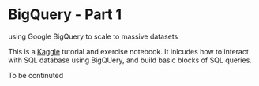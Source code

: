 # BigQuery - Part 1
using Google BigQuery to scale to massive datasets

This is a [Kaggle](https://www.kaggle.com/learn/intro-to-sql) tutorial and exercise notebook. It inlcudes how to interact with SQL database using BigQUery, and build basic blocks of SQL queries. 

To be continuted
